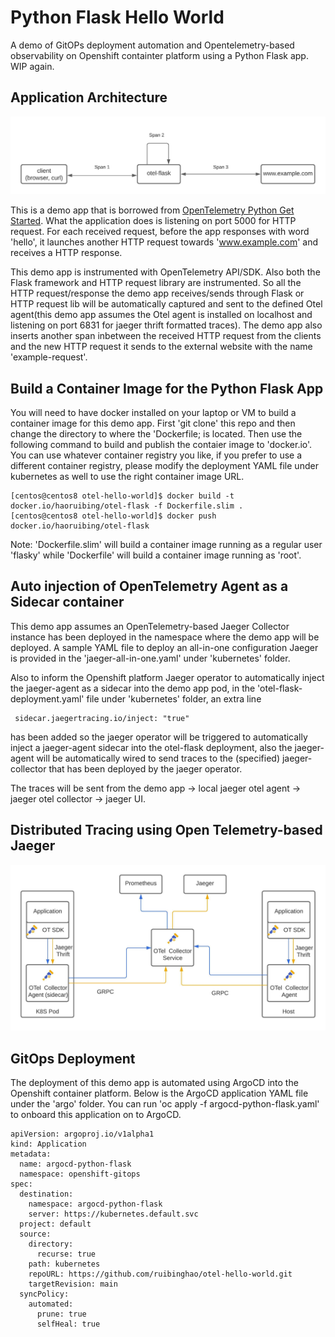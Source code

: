 # Python Flask Hello World

A demo of GitOPs deployment automation and Opentelemetry-based observability on Openshift containter platform using a Python Flask app. WIP again.

## Application Architecture
![Instructed Python Flask App](doc/Python-Flask-Otel.jpeg)

This is a demo app that is borrowed from [OpenTelemetry Python Get Started](https://opentelemetry-python.readthedocs.io/en/stable/getting-started.html). What the application does is listening on port 5000 for HTTP request. For each received request, before the app responses with word 'hello', it launches another HTTP request towards 'www.example.com' and receives a HTTP response.

This demo app is instrumented with OpenTelemetry API/SDK. Also both the Flask framework and HTTP request library are instrumented. So all the HTTP request/response the demo app receives/sends through Flask or HTTP request lib will be automatically captured and sent to the defined Otel agent(this demo app assumes the Otel agent is installed on localhost and listening on port 6831 for jaeger thrift formatted traces). The demo app also inserts another span inbetween the received HTTP request from the clients and the new HTTP request it sends to the external website with the name 'example-request'.

## Build a Container Image for the Python Flask App

You will need to have docker installed on your laptop or VM to build a container image for this demo app. First 'git clone' this repo and then change the directory to where the 'Dockerfile; is located.
Then use the following command to build and publish the contaier image to 'docker.io'. You can use whatever container registry you like, if you prefer to use a different container registry, please modify the deployment YAML file under kubernetes as well to use the right container image URL.

```
[centos@centos8 otel-hello-world]$ docker build -t docker.io/haoruibing/otel-flask -f Dockerfile.slim .
[centos@centos8 otel-hello-world]$ docker push docker.io/haoruibing/otel-flask
```
Note: 'Dockerfile.slim' will build a container image running as a regular user 'flasky' while 'Dockerfile' will build a container image running as 'root'.
## Auto injection of OpenTelemetry Agent as a Sidecar container

This demo app assumes an OpenTelemetry-based Jaeger Collector instance has been deployed in the namespace where the demo app will be deployed. A sample YAML file to deploy an all-in-one configuration Jaeger is provided in the 'jaeger-all-in-one.yaml' under 'kubernetes' folder. 

Also to inform the Openshift platform Jaeger operator to automatically inject the jaeger-agent as a sidecar into the demo app pod, in the 'otel-flask-deployment.yaml' file under 'kubernetes' folder, an extra line 
```
 sidecar.jaegertracing.io/inject: "true"
```
has been added so the jaeger operator will be triggered to automatically inject a jaeger-agent sidecar into the otel-flask deployment, also the jaeger-agent will be automatically wired to send traces to the (specified) jaeger-collector that has been deployed by the jaeger operator. 

The traces will be sent from the demo app -> local jaeger otel agent -> jaeger otel collector -> jaeger UI.  
## Distributed Tracing using Open Telemetry-based Jaeger

![OpenTelemetry Based Distributed Tracing with Jaeger](doc/Otel-jaeger.jpeg)
## GitOps Deployment

The deployment of this demo app is automated using ArgoCD into the Openshift container platform. Below is the ArgoCD application YAML file under the 'argo' folder. You can run 'oc apply -f argocd-python-flask.yaml' to onboard this application on to ArgoCD.

```
apiVersion: argoproj.io/v1alpha1
kind: Application
metadata:
  name: argocd-python-flask
  namespace: openshift-gitops
spec:
  destination:
    namespace: argocd-python-flask
    server: https://kubernetes.default.svc
  project: default
  source:
    directory:
      recurse: true
    path: kubernetes
    repoURL: https://github.com/ruibinghao/otel-hello-world.git
    targetRevision: main
  syncPolicy:
    automated:
      prune: true
      selfHeal: true
```
